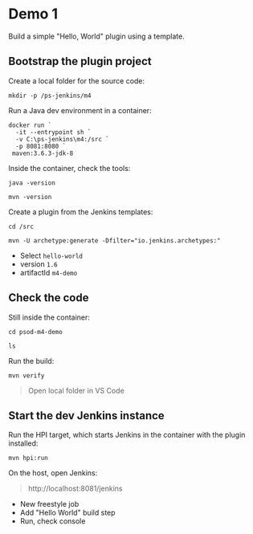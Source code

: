 # Demo 1

Build a simple "Hello, World" plugin using a template.

## Bootstrap the plugin project

Create a local folder for the source code:

```
mkdir -p /ps-jenkins/m4
```

Run a Java dev environment in a container:

```
docker run `
  -it --entrypoint sh `
  -v C:\ps-jenkins\m4:/src `
  -p 8081:8080 `
 maven:3.6.3-jdk-8
```

Inside the container, check the tools:

```
java -version

mvn -version
```

Create a plugin from the Jenkins templates:

```
cd /src

mvn -U archetype:generate -Dfilter="io.jenkins.archetypes:"
```

- Select `hello-world`
- version `1.6`
- artifactId `m4-demo`

## Check the code

Still inside the container:

```
cd psod-m4-demo

ls
```

Run the build:

```
mvn verify
```

> Open local folder in VS Code

## Start the dev Jenkins instance

Run the HPI target, which starts Jenkins in the container with the plugin installed:

```
mvn hpi:run
```

On the host, open Jenkins:

> http://localhost:8081/jenkins

- New freestyle job
- Add "Hello World" build step
- Run, check console
